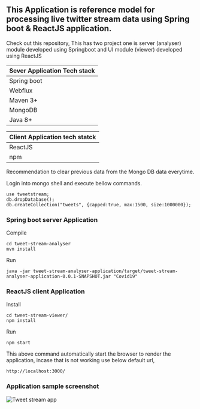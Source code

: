 ## This Application is reference model for processing live twitter stream data using Spring boot & ReactJS application.

Check out this repository, 
This has two project one is server (analyser) module developed using Springboot and UI module (viewer) developed using ReactJS

| Sever Application Tech stack |
|---|
| Spring boot|
| Webflux |
| Maven 3+|
| MongoDB |
| Java 8+ |

| Client Application tech statck |
|---|
| ReactJS | 
| npm |


Recommendation to clear previous data from the Mongo DB data everytime.

Login into mongo shell and execute bellow commands.

```
use tweetstream;
db.dropDatabase();
db.createCollection("tweets", {capped:true, max:1500, size:1000000});
```

### Spring boot server Application
Compile
```
cd tweet-stream-analyser
mvn install
```
Run
```
java -jar tweet-stream-analyser-application/target/tweet-stream-analyser-application-0.0.1-SNAPSHOT.jar "Covid19"
```

### ReactJS client Application 
Install
```
cd tweet-stream-viewer/
npm install
```
Run
```
npm start
```
This above command automatically start the browser to render the application, incase that is not working use below default url,
```
http://localhost:3000/
```
### Application sample screenshot
![Tweet stream app](http://ranraj.github.io/app_screenshots/covid_tweet_analyser.png)
